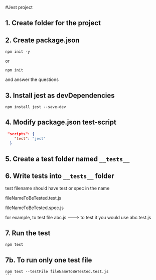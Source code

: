 <!-- How always to start your test project -->

#Jest project

## 1. Create folder for the project

## 2. Create package.json

```shell
npm init -y
```

or

```shell
npm init
```

and answer the questions

## 3. Install jest as devDependencies

```shell
npm install jest --save-dev
```

## 4. Modify package.json test-script

```json
 "scripts": {
    "test": "jest"
  }
```

## 5. Create a test folder named `__tests__`

<!-- double undersore -->

## 6. Write tests into `__tests__` folder

test filename should have test or spec in the name

fileNameToBeTested.test.js

fileNameToBeTested.spec.js

for example, to test file abc.js ---> to test it you would use abc.test.js

## 7. Run the test

```shell
npm test
```

<!-- npm test OR npm npm run test -->

## 7b. To run only one test file

````shell
npm test --testFile fileNameToBeTested.test.js
```
````
